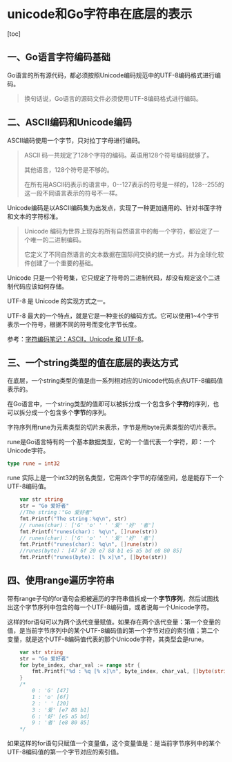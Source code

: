 # unicode和Go字符串在底层的表示

[toc]

## 一、Go语言字符编码基础

Go语言的所有源代码，都必须按照Unicode编码规范中的UTF-8编码格式进行编码。

> 换句话说，Go语言的源码文件必须使用UTF-8编码格式进行编码。

## 二、ASCII编码和Unicode编码

ASCII编码使用一个字节，只对拉丁字母进行编码。

> ASCII 码一共规定了128个字符的编码。英语用128个符号编码就够了。
>
> 其他语言，128个符号是不够的。
>
> 在所有用ASCII码表示的语言中，0--127表示的符号是一样的，128--255的这一段不同语言表示的符号不一样。

Unicode编码是以ASCII编码集为出发点，实现了一种更加通用的、针对书面字符和文本的字符标准。

> Unicode 编码为世界上现存的所有自然语言中的每一个字符，都设定了一个唯一的二进制编码。
>
> 它定义了不同自然语言的文本数据在国际间交换的统一方式，并为全球化软件创建了一个重要的基础。

Unicode 只是一个符号集，它只规定了符号的二进制代码，却没有规定这个二进制代码应该如何存储。

UTF-8 是 Unicode 的实现方式之一。

UTF-8 最大的一个特点，就是它是一种变长的编码方式。它可以使用1~4个字节表示一个符号，根据不同的符号而变化字节长度。

参考：[字符编码笔记：ASCII，Unicode 和 UTF-8](http://www.ruanyifeng.com/blog/2007/10/ascii_unicode_and_utf-8.html)。

## 三、一个string类型的值在底层的表达方式

在底层，一个string类型的值是由一系列相对应的Unicode代码点点UTF-8编码值表示的。

在Go语言中，一个string类型的值即可以被拆分成一个包含多个**字符**的序列，也可以拆分成一个包含多个**字节**的序列。

字符序列用rune为元素类型的切片来表示，字节是用byte元素类型的切片表示。

rune是Go语言特有的一个基本数据类型，它的一个值代表一个字符，即：一个Unicode字符。

```go
type rune = int32
```

rune 实际上是一个int32的别名类型，它用四个字节的存储空间，总是能存下一个UTF-8编码值。

```go
	var str string
	str = "Go 爱好者"
	//The string："Go 爱好者"
	fmt.Printf("The string：%q\n", str)
	// runes(char)： ['G' 'o' ' ' '爱' '好' '者']
	fmt.Printf("runes(char)： %q\n", []rune(str))
	// runes(char)： ['G' 'o' ' ' '爱' '好' '者']
	fmt.Printf("runes(char)： %q\n", []rune(str))
	//runes(byte)： [47 6f 20 e7 88 b1 e5 a5 bd e8 80 85]
	fmt.Printf("runes(byte)： [% x]\n", []byte(str))
```

## 四、使用range遍历字符串

带有range子句的for语句会把被遍历的字符串值拆成一个**字节序列**，然后试图找出这个字节序列中包含的每一个UTF-8编码值，或者说每一个Unicode字符。

这样的for语句可以为两个迭代变量赋值。如果存在两个迭代变量：第一个变量的值，是当前字节序列中的某个UTF-8编码值的第一个字节对应的索引值；第二个变量，就是这个UTF-8编码值代表的那个Unicode字符，其类型会是rune。

```go
	var str string
	str = "Go 爱好者"
	for byte_index, char_val := range str {
		fmt.Printf("%d : %q [% x]\n", byte_index, char_val, []byte(string(char_val)))
	}
	/*
		0 : 'G' [47]
		1 : 'o' [6f]
		2 : ' ' [20]
		3 : '爱' [e7 88 b1]
		6 : '好' [e5 a5 bd]
		9 : '者' [e8 80 85]
	*/
```

如果这样的for语句只赋值一个变量值，这个变量值是：是当前字节序列中的某个UTF-8编码值的第一个字节对应的索引值。





